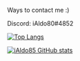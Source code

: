 
Ways to contact me :)

Discord: iAldo80#4852

[![Top Langs](https://github-readme-stats.vercel.app/api/top-langs/?username=iAldo85&langs_count=8&theme=great-gatsby)](https://github.com/iAldo85/github-readme-stats)

[![iAldo85 GitHub stats](https://github-readme-stats.vercel.app/api?username=iAldo85&theme=great-gatsby)](https://github.com/iAldo85/github-readme-stats)
